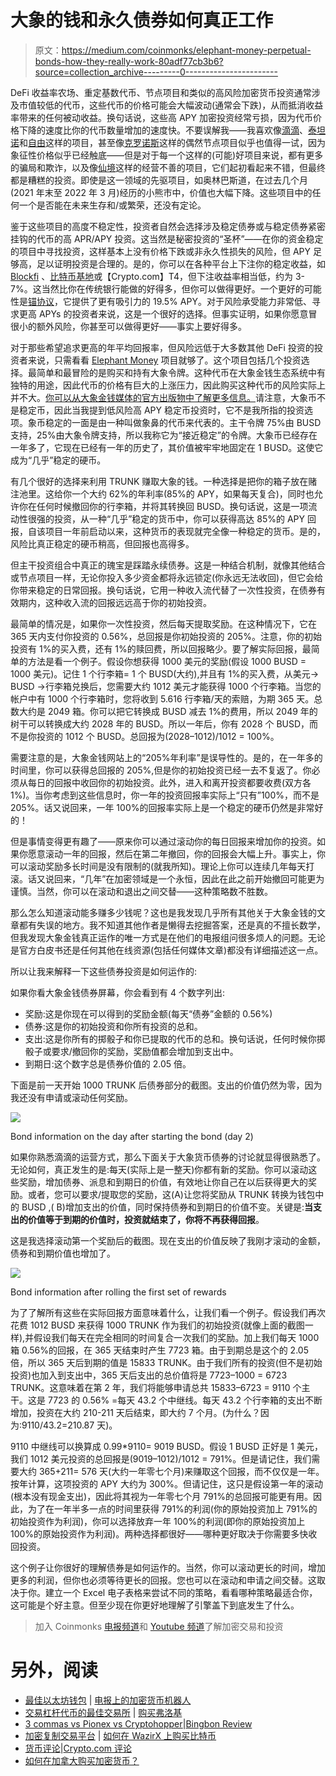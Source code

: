 # 大象的钱和永久债券如何真正工作

> 原文：<https://medium.com/coinmonks/elephant-money-perpetual-bonds-how-they-really-work-80adf77cb3b6?source=collection_archive---------0----------------------->

DeFi 收益率农场、重定基数代币、节点项目和类似的高风险加密货币投资通常涉及市值较低的代币，这些代币的价格可能会大幅波动(通常会下跌)，从而抵消收益率带来的任何被动收益。换句话说，这些高 APY 加密投资经常亏损，因为代币价格下降的速度比你的代币数量增加的速度快。不要误解我——我喜欢像[滴滴](http://drip.community/faucet?buddy=0x974eDA20b692DE74B30BDDb58d2831e0a7B083a8)、[泰坦诺](https://titano.finance/)和[自由](https://libero.financial/)这样的项目，甚至像[克罗诺斯](https://www.cronodes.finance/app)这样的偶然节点项目似乎也值得一试，因为象征性价格似乎已经触底——但是对于每一个这样的(可能)好项目来说，都有更多的骗局和欺诈，以及像[仙境](https://www.wonderland.money/)这样的经营不善的项目，它们起初看起来不错，但最终都是糟糕的投资。即使是这一领域的先驱项目，如奥林巴斯道，在过去几个月(2021 年末至 2022 年 3 月)经历的小熊市中，价值也大幅下降。这些项目中的任何一个是否能在未来生存和/或繁荣，还没有定论。

鉴于这些项目的高度不稳定性，投资者自然会选择涉及稳定债券或与稳定债券紧密挂钩的代币的高 APR/APY 投资。这当然是秘密投资的“圣杯”——在你的资金稳定的项目中寻找投资，这样基本上没有价格下跌或非永久性损失的风险，但 APY 足够高，足以证明投资是合理的。是的，你可以在各种平台上下注你的稳定收益，如 [Blockfi](https://blockfi.com/) 、[比特币基地](https://www.coinbase.com/)或【Crypto.com】T4，但下注收益率相当低，约为 3-7%。这当然比你在传统银行能做的好得多，但你可以做得更好。一个更好的可能性是[锚协议](https://www.anchorprotocol.com/)，它提供了更有吸引力的 19.5% APY。对于风险承受能力非常低、寻求更高 APYs 的投资者来说，这是一个很好的选择。但事实证明，如果你愿意冒很小的额外风险，你甚至可以做得更好——事实上要好得多。

对于那些希望追求更高的年平均回报率，但风险远低于大多数其他 DeFi 投资的投资者来说，只需看看 [Elephant Money](https://elephant.money/) 项目就够了。这个项目包括几个投资选择。最简单和最冒险的是购买和持有大象令牌。这种代币在大象金钱生态系统中有独特的用途，因此代币的价格有巨大的上涨压力，因此购买这种代币的风险实际上并不大。[你可以从大象金钱媒体的官方出版物中了解更多信息。](/elephant-money/introducing-the-crypto-where-you-can-only-buy-tops-3-insanely-bullish-reasons-why-elephant-money-2cc49eca426b)请注意，大象币不是稳定币，因此当我提到低风险高 APY 稳定币投资时，它不是我所指的投资选项。象币稳定的一面是由一种叫做象鼻的代币来代表的。主干令牌 75%由 BUSD 支持，25%由大象令牌支持，所以我称它为“接近稳定”的令牌。大象币已经存在一年多了，它现在已经有一年的历史了，其价值被牢牢地固定在 1 BUSD。这使它成为“几乎”稳定的硬币。

有几个很好的选择来利用 TRUNK 赚取大象的钱。一种选择是把你的箱子放在赌注池里。这给你一个大约 62%的年利率(85%的 APY，如果每天复合)，同时也允许你在任何时候撤回你的行李箱，并将其转换回 BUSD。换句话说，这是一项流动性很强的投资，从一种“几乎”稳定的货币中，你可以获得高达 85%的 APY 回报，自该项目一年前启动以来，这种货币的表现就完全像一种稳定的货币。是的，风险比真正稳定的硬币稍高，但回报也高得多。

但主干投资组合中真正的瑰宝是踩踏永续债券。这是一种结合机制，就像其他结合或节点项目一样，无论你投入多少资金都将永远锁定(你永远无法收回)，但它会给你带来稳定的日常回报。换句话说，它用一种收入流代替了一次性投资，在债券有效期内，这种收入流的回报远远高于你的初始投资。

最简单的情况是，如果你一次性投资，然后每天提取奖励。在这种情况下，它在 365 天内支付你投资的 0.56%，总回报是你初始投资的 205%。注意，你的初始投资有 1%的买入费，还有 1%的赎回费，所以回报略少。要了解实际回报，最简单的方法是看一个例子。假设你想获得 1000 美元的奖励(假设 1000 BUSD = 1000 美元)。记住 1 个行李箱= 1 个 BUSD(大约),并且有 1%的买入费，从美元-> BUSD ->行李箱兑换后，您需要大约 1012 美元才能获得 1000 个行李箱。当您的帐户中有 1000 个行李箱时，您将收到 5.616 行李箱/天的索赔，为期 365 天。总数大约是 2049 箱。你可以把它转换成 BUSD 减去 1%的费用，所以 2049 年的树干可以转换成大约 2028 年的 BUSD。所以一年后，你有 2028 个 BUSD，而不是你投资的 1012 个 BUSD。总回报为(2028–1012)/1012 = 100%。

需要注意的是，大象金钱网站上的“205%年利率”是误导性的。是的，在一年多的时间里，你可以获得总回报的 205%,但是你的初始投资已经一去不复返了。你必须从每日的回报中收回你的初始投资。此外，进入和离开投资都要收费(双方各 1%)。当你考虑到这些信息时，你一年的投资回报率实际上“只有”100%，而不是 205%。话又说回来，一年 100%的回报率实际上是一个稳定的硬币仍然是非常好的！

但是事情变得更有趣了——原来你可以通过滚动你的每日回报来增加你的投资。如果你愿意滚动一年的回报，然后在第二年撤回，你的回报会大幅上升。事实上，你可以滚动奖励多长时间是没有限制的(就我所知)。理论上你可以连续几年每天打滚。话又说回来，“几年”在加密领域是一个永恒，因此在此之前开始撤回可能更为谨慎。当然，你可以在滚动和退出之间交替——这种策略数不胜数。

那么怎么知道滚动能多赚多少钱呢？这也是我发现几乎所有其他关于大象金钱的文章都有失误的地方。我不知道其他作者是懒得去挖掘答案，还是真的不擅长数学，但我发现大象金钱真正运作的唯一方式是在他们的电报组问很多烦人的问题。无论是官方白皮书还是任何其他在线资源(包括任何媒体文章)都没有详细描述这一点。

所以让我来解释一下这些债券投资是如何运作的:

如果你看大象金钱债券屏幕，你会看到有 4 个数字列出:

*   奖励:这是你现在可以得到的奖励金额(每天“债券”金额的 0.56%)
*   债券:这是你的初始投资和你所有投资的总和。
*   支出:这是你所有的掷骰子和你已提取的代币的总和。换句话说，任何时候你掷骰子或要求/撤回你的奖励，奖励值都会增加到支出中。
*   到期日:这个数字总是债券价值的 2.05 倍。

下面是前一天开始 1000 TRUNK 后债券部分的截图。支出的价值仍然为零，因为我还没有申请或滚动任何奖励。

![](img/5fcf4ab3b714c89a6911f8fc07d4c9b0.png)

Bond information on the day after starting the bond (day 2)

如果你熟悉滴滴的运营方式，那么下面关于大象货币债券的讨论就显得很熟悉了。无论如何，真正发生的是:每天(实际上是一整天)你都有新的奖励。你可以滚动这些奖励，增加债券、派息和到期日的价值，有效地让你自己在以后获得更大的奖励。或者，您可以要求/提取您的奖励，这(A)让您将奖励从 TRUNK 转换为钱包中的 BUSD ,( B)增加支出的价值，同时保持债券和到期日的价值不变。关键是:**当支出的价值等于到期的价值时，投资就结束了，你将不再获得回报**。

这是我选择滚动第一个奖励后的截图。现在支出的价值反映了我刚才滚动的金额，债券和到期价值也增加了。

![](img/b4196d793252cc52285aed5a7425035c.png)

Bond information after rolling the first set of rewards

为了了解所有这些在实际回报方面意味着什么，让我们看一个例子。假设我们再次花费 1012 BUSD 来获得 1000 TRUNK 作为我们的初始投资(就像上面的截图一样),并假设我们每天在完全相同的时间复合一次我们的奖励。加上我们每天 1000 箱 0.56%的回报，在 365 天结束时产生 7723 箱。由于到期总是这个的 2.05 倍，所以 365 天后到期的值是 15833 TRUNK。由于我们所有的投资(但不是初始投资)也加入到支出中，365 天后支出的总价值将是 7723–1000 = 6723 TRUNK。这意味着在第 2 年，我们将能够申请总共 15833–6723 = 9110 个主干。这是 7723 的 0.56% =每天 43.2 个中继线。每天 43.2 个行李箱的支出不断增加，投资在大约 210-211 天后结束，即大约 7 个月。(为什么？因为:9110/43.2=210.87 天)。

9110 中继线可以换算成 0.99*9110= 9019 BUSD。假设 1 BUSD 正好是 1 美元，我们 1012 美元投资的总回报是(9019–1012)/1012 = 791%。但是请记住，我们需要大约 365+211= 576 天(大约一年零七个月)来赚取这个回报，而不仅仅是一年。按年计算，这项投资的 APY 大约为 300%。但请记住，这只是假设第一年的滚动(根本没有现金支出)，因此将其视为一年零七个月 791%的总回报可能更有用。因此，为了在一年半多一点的时间里获得 791%的利润(你的原始投资加上 791%的初始投资作为利润)，你可以选择放弃一年 100%的利润(即你的原始投资加上 100%的原始投资作为利润)。两种选择都很好——哪种更好取决于你需要多快收回投资。

这个例子让你很好的理解债券是如何运作的。当然，你可以滚动更长的时间，增加更多的利润，但你也必须等待更长的回报。您也可以在滚动和申请之间交替。这取决于你。建立一个 Excel 电子表格来尝试不同的策略，看看哪种策略最适合你，这可能是个好主意。但至少现在你更好地理解了引擎盖下到底发生了什么。

> 加入 Coinmonks [电报频道](https://t.me/coincodecap)和 [Youtube 频道](https://www.youtube.com/c/coinmonks/videos)了解加密交易和投资

# 另外，阅读

*   [最佳以太坊钱包](https://coincodecap.com/best-ethereum-wallets) | [电报上的加密货币机器人](https://coincodecap.com/telegram-crypto-bots)
*   [交易杠杆代币的最佳交易所](https://coincodecap.com/leveraged-token-exchanges) | [购买弗洛基](https://coincodecap.com/buy-floki-inu-token)
*   [3 commas vs Pionex vs Cryptohopper](https://coincodecap.com/3commas-vs-pionex-vs-cryptohopper)|[Bingbon Review](https://coincodecap.com/bingbon-review)
*   [加密复制交易平台](/coinmonks/top-10-crypto-copy-trading-platforms-for-beginners-d0c37c7d698c) | [如何在 WazirX 上购买比特币](/coinmonks/buy-bitcoin-on-wazirx-2d12b7989af1)
*   [货币评论](https://coincodecap.com/coinloan-review)|[Crypto.com 评论](/coinmonks/crypto-com-review-f143dca1f74c)
*   [如何在加拿大购买加密货币？](https://coincodecap.com/how-to-buy-cryptocurrency-in-canada)